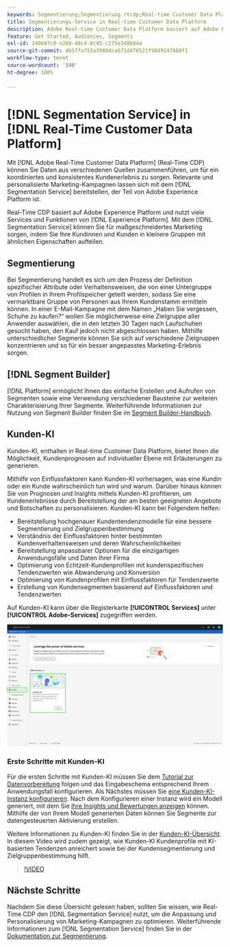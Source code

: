 ```yaml
---
keywords: Segmentierung;Segmentierung rtcdp;Real-time Customer Data Platform-Segmentierung
title: Segmentierungs-Service in Real-time Customer Data Platform
description: Adobe Real-time Customer Data Platform basiert auf Adobe Experience Platform und nutzt viele Services und Funktionen von Experience Platform. Mit dem Segmentierungs-Service können Sie für ein maßgeschneidertes Marketing sorgen, indem Sie Ihre Kundinnen und Kunden in kleinere Gruppen mit ähnlichen Eigenschaften aufteilen.
feature: Get Started, Audiences, Segments
exl-id: 140667c0-e288-40c4-8c45-c275e348b84a
source-git-commit: db57fa753a3980dca671d476521f9849147880f1
workflow-type: tm+mt
source-wordcount: '540'
ht-degree: 100%

---
```


# [!DNL Segmentation Service] in [!DNL Real-Time Customer Data Platform]

Mit [!DNL Adobe Real-Time Customer Data Platform] (Real-Time CDP) können Sie Daten aus verschiedenen Quellen zusammenführen, um für ein koordiniertes und konsistentes Kundenerlebnis zu sorgen. Relevante und personalisierte Marketing-Kampagnen lassen sich mit dem [!DNL Segmentation Service] bereitstellen, der Teil von Adobe Experience Platform ist.

Real-Time CDP basiert auf Adobe Experience Platform und nutzt viele Services und Funktionen von [!DNL Experience Platform]. Mit dem [!DNL Segmentation Service] können Sie für maßgeschneidertes Marketing sorgen, indem Sie Ihre Kundinnen und Kunden in kleinere Gruppen mit ähnlichen Eigenschaften aufteilen.

## Segmentierung

Bei Segmentierung handelt es sich um den Prozess der Definition spezifischer Attribute oder Verhaltensweisen, die von einer Untergruppe von Profilen in Ihrem Profilspeicher geteilt werden, sodass Sie eine vermarktbare Gruppe von Personen aus Ihrem Kundenstamm ermitteln können. In einer E-Mail-Kampagne mit dem Namen „Haben Sie vergessen, Schuhe zu kaufen?“ wollen Sie möglicherweise eine Zielgruppe aller Anwender auswählen, die in den letzten 30 Tagen nach Laufschuhen gesucht haben, den Kauf jedoch nicht abgeschlossen haben. Mithilfe unterschiedlicher Segmente können Sie sich auf verschiedene Zielgruppen konzentrieren und so für ein besser angepasstes Marketing-Erlebnis sorgen.

## [!DNL Segment Builder]

[!DNL Platform] ermöglicht Ihnen das einfache Erstellen und Aufrufen von Segmenten sowie eine Verwendung verschiedener Bausteine zur weiteren Charakterisierung Ihrer Segmente. Weiterführende Informationen zur Nutzung von Segment Builder finden Sie im [Segment Builder-Handbuch](./segment-builder-guide.md).

## Kunden-KI

Kunden-KI, enthalten in Real-time Customer Data Platform, bietet Ihnen die Möglichkeit, Kundenprognosen auf individueller Ebene mit Erläuterungen zu generieren.

Mithilfe von Einflussfaktoren kann Kunden-KI vorhersagen, was eine Kundin oder ein Kunde wahrscheinlich tun wird und warum. Darüber hinaus können Sie von Prognosen und Insights mittels Kunden-KI profitieren, um Kundenerlebnisse durch Bereitstellung der am besten geeigneten Angebote und Botschaften zu personalisieren. Kunden-KI kann bei Folgendem helfen:

* Bereitstellung hochgenauer Kundentendenzmodelle für eine bessere Segmentierung und Zielgruppenbestimmung
* Verständnis der Einflussfaktoren hinter bestimmten Kundenverhaltensweisen und deren Wahrscheinlichkeiten 
* Bereitstellung anpassbarer Optionen für die einzigartigen Anwendungsfälle und Daten Ihrer Firma
* Optimierung von Echtzeit-Kundenprofilen mit kundenspezifischen Tendenzwerten wie Abwanderung und Konversion
* Optimierung von Kundenprofilen mit Einflussfaktoren für Tendenzwerte
* Erstellung von Kundensegmenten basierend auf Einflussfaktoren und Tendenzwerten

Auf Kunden-KI kann über die Registerkarte **[!UICONTROL Services]** unter **[!UICONTROL Adobe-Services]** zugegriffen werden.

![Kunden-KI-Position](../assets/overview/rtcdp-customer-ai.png)

### Erste Schritte mit Kunden-KI

Für die ersten Schritte mit Kunden-KI müssen Sie dem [Tutorial zur Datenvorbereitung](../../intelligent-services/data-preparation.md) folgen und das Eingabeschema entsprechend Ihrem Anwendungsfall konfigurieren. Als Nächstes müssen Sie [eine Kunden-KI-Instanz konfigurieren](../../intelligent-services/customer-ai/user-guide/configure.md). Nach dem Konfigurieren einer Instanz wird ein Modell generiert, mit dem Sie [Ihre Insights und Bewertungen anzeigen](../../intelligent-services/customer-ai/user-guide/discover-insights.md) können. Mithilfe der von Ihrem Modell generierten Daten können Sie Segmente zur datengesteuerten Aktivierung erstellen.

Weitere Informationen zu Kunden-KI finden Sie in der [Kunden-KI-Übersicht](../../intelligent-services/customer-ai/overview.md). In diesem Video wird zudem gezeigt, wie Kunden-KI Kundenprofile mit KI-basierten Tendenzen anreichert sowie bei der Kundensegmentierung und Zielgruppenbestimmung hilft.

>[!VIDEO](https://video.tv.adobe.com/v/40374/?quality=12&learn=on)


## Nächste Schritte

Nachdem Sie diese Übersicht gelesen haben, sollten Sie wissen, wie Real-Time CDP den [!DNL Segmentation Service] nutzt, um die Anpassung und Personalisierung von Marketing-Kampagnen zu optimieren. Weiterführende Informationen zum [!DNL Segmentation Service] finden Sie in der [Dokumentation zur Segmentierung](../../segmentation/home.md).
